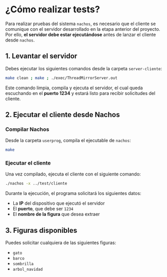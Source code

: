 # ¿Cómo realizar tests?

Para realizar pruebas del sistema `nachos`, es necesario que el cliente se comunique con el servidor desarrollado en la etapa anterior del proyecto. Por ello, **el servidor debe estar ejecutándose** antes de lanzar el cliente desde `nachos`.

## 1. Levantar el servidor

Debes ejecutar los siguientes comandos desde la carpeta `server-cliente`:

```bash
make clean ; make ; ./exec/ThreadMirrorServer.out
```

Este comando limpia, compila y ejecuta el servidor, el cual queda escuchando en el **puerto 1234** y estará listo para recibir solicitudes del cliente.

## 2. Ejecutar el cliente desde Nachos

### Compilar Nachos

Desde la carpeta `userprog`, compila el ejecutable de `nachos`:

```bash
make
```

### Ejecutar el cliente

Una vez compilado, ejecuta el cliente con el siguiente comando:

```bash
./nachos -x ../test/cliente
```

Durante la ejecución, el programa solicitará los siguientes datos:

- La **IP** del dispositivo que ejecutó el servidor
- El **puerto**, que debe ser `1234`
- El **nombre de la figura** que desea extraer

## 3. Figuras disponibles

Puedes solicitar cualquiera de las siguientes figuras:

- `gato`
- `barco`
- `sombrilla`
- `arbol_navidad`
